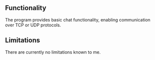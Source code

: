 ## Functionality

The program provides basic chat functionality, enabling communication over TCP or UDP protocols.

## Limitations

There are currently no limitations known to me.
